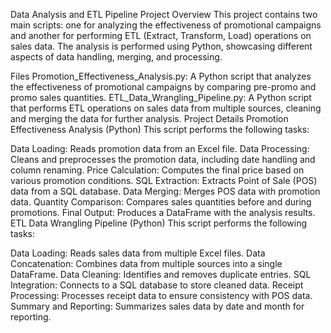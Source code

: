 Data Analysis and ETL Pipeline Project
Overview
This project contains two main scripts: one for analyzing the effectiveness of promotional campaigns and another for performing ETL (Extract, Transform, Load) operations on sales data. The analysis is performed using Python, showcasing different aspects of data handling, merging, and processing.

Files
Promotion_Effectiveness_Analysis.py: A Python script that analyzes the effectiveness of promotional campaigns by comparing pre-promo and promo sales quantities.
ETL_Data_Wrangling_Pipeline.py: A Python script that performs ETL operations on sales data from multiple sources, cleaning and merging the data for further analysis.
Project Details
Promotion Effectiveness Analysis (Python)
This script performs the following tasks:

Data Loading: Reads promotion data from an Excel file.
Data Processing: Cleans and preprocesses the promotion data, including date handling and column renaming.
Price Calculation: Computes the final price based on various promotion conditions.
SQL Extraction: Extracts Point of Sale (POS) data from a SQL database.
Data Merging: Merges POS data with promotion data.
Quantity Comparison: Compares sales quantities before and during promotions.
Final Output: Produces a DataFrame with the analysis results.
ETL Data Wrangling Pipeline (Python)
This script performs the following tasks:

Data Loading: Reads sales data from multiple Excel files.
Data Concatenation: Combines data from multiple sources into a single DataFrame.
Data Cleaning: Identifies and removes duplicate entries.
SQL Integration: Connects to a SQL database to store cleaned data.
Receipt Processing: Processes receipt data to ensure consistency with POS data.
Summary and Reporting: Summarizes sales data by date and month for reporting.
